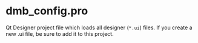 
# dmb_config.pro
Qt Designer project file which loads all designer (`*.ui`) files. If you create a new .ui file, be sure to add it to this project.